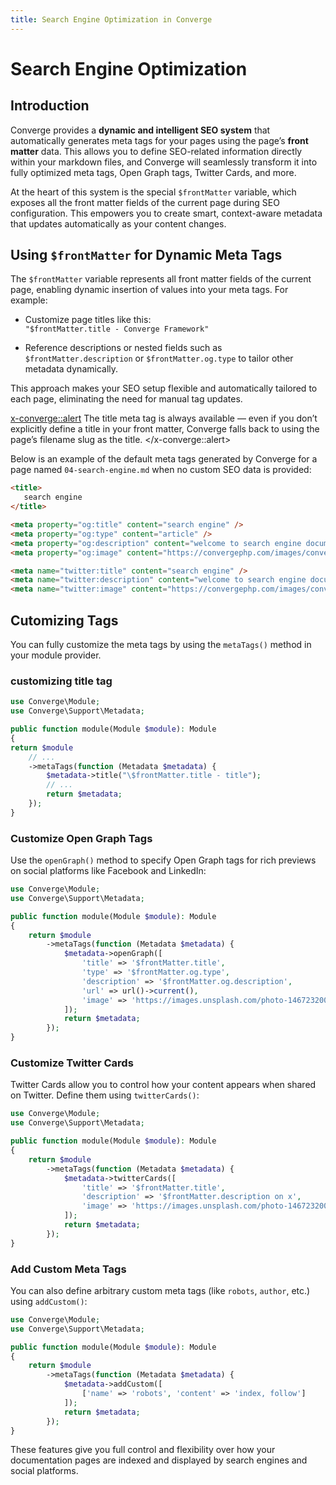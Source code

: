```yaml
---
title: Search Engine Optimization in Converge
---
```


# Search Engine Optimization

## Introduction

Converge provides a **dynamic and intelligent SEO system** that automatically generates meta tags for your pages using the page’s **front matter** data. This allows you to define SEO-related information directly within your markdown files, and Converge will seamlessly transform it into fully optimized meta tags, Open Graph tags, Twitter Cards, and more.

At the heart of this system is the special `$frontMatter` variable, which exposes all the front matter fields of the current page during SEO configuration. This empowers you to create smart, context-aware metadata that updates automatically as your content changes.

## Using `$frontMatter` for Dynamic Meta Tags

The `$frontMatter` variable represents all front matter fields of the current page, enabling dynamic insertion of values into your meta tags. For example:

- Customize page titles like this:  
  `"$frontMatter.title - Converge Framework"`

- Reference descriptions or nested fields such as `$frontMatter.description` or `$frontMatter.og.type` to tailor other metadata dynamically.

This approach makes your SEO setup flexible and automatically tailored to each page, eliminating the need for manual tag updates.

<x-converge::alert>
The title meta tag is always available — even if you don’t explicitly define a title in your front matter, Converge falls back to using the page’s filename slug as the title.
</x-converge::alert>

Below is an example of the default meta tags generated by Converge for a page named `04-search-engine.md` when no custom SEO data is provided:

```html
<title>
   search engine
</title>

<meta property="og:title" content="search engine" />
<meta property="og:type" content="article" />
<meta property="og:description" content="welcome to search engine documentation" />
<meta property="og:image" content="https://convergephp.com/images/converge.png" />

<meta name="twitter:title" content="search engine" />
<meta name="twitter:description" content="welcome to search engine documentation" />
<meta name="twitter:image" content="https://convergephp.com/images/converge.png" />
```
## Cutomizing Tags 

You can fully customize the meta tags by using the ``metaTags()`` method in your module provider.

### customizing title tag
```php
use Converge\Module;
use Converge\Support\Metadata;

public function module(Module $module): Module
{
return $module
    // ...
    ->metaTags(function (Metadata $metadata) {
        $metadata->title("\$frontMatter.title - title");
        // ...
        return $metadata;
    });
}
```
### Customize Open Graph Tags

Use the `openGraph()` method to specify Open Graph tags for rich previews on social platforms like Facebook and LinkedIn:

```php
use Converge\Module;
use Converge\Support\Metadata;

public function module(Module $module): Module
{
    return $module
        ->metaTags(function (Metadata $metadata) {
            $metadata->openGraph([
                'title' => '$frontMatter.title',
                'type' => '$frontMatter.og.type',
                'description' => '$frontMatter.og.description',
                'url' => url()->current(),
                'image' => 'https://images.unsplash.com/photo-1467232004584-a241de8bcf5d?q=80&w=2069&auto=format&fit=crop&ixlib=rb-4.0.3&ixid=M3wxMjA3fDB8MHxwaG90by1wYWdlfHx8fGVufDB8fHx8fA%3D%3D',
            ]);
            return $metadata;
        });
}
```
### Customize Twitter Cards

Twitter Cards allow you to control how your content appears when shared on Twitter. Define them using `twitterCards()`:

```php
use Converge\Module;
use Converge\Support\Metadata;

public function module(Module $module): Module
{
    return $module
        ->metaTags(function (Metadata $metadata) {
            $metadata->twitterCards([
                'title' => '$frontMatter.title',
                'description' => '$frontMatter.description on x',
                'image' => 'https://images.unsplash.com/photo-1467232004584-a241de8bcf5d?q=80&w=2069&auto=format&fit=crop&ixlib=rb-4.0.3&ixid=M3wxMjA3fDB8MHxwaG90by1wYWdlfHx8fGVufDB8fHx8fA%3D%3D',
            ]);
            return $metadata;
        });
}
```
### Add Custom Meta Tags

You can also define arbitrary custom meta tags (like `robots`, `author`, etc.) using `addCustom()`:

```php
use Converge\Module;
use Converge\Support\Metadata;

public function module(Module $module): Module
{
    return $module
        ->metaTags(function (Metadata $metadata) {
            $metadata->addCustom([
                ['name' => 'robots', 'content' => 'index, follow']
            ]);
            return $metadata;
        });
}
```
These features give you full control and flexibility over how your documentation pages are indexed and displayed by search engines and social platforms.